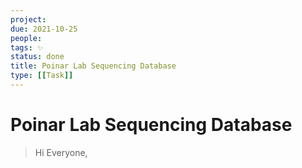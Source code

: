 ```yaml
---
project:
due: 2021-10-25
people:
tags: ✨
status: done
title: Poinar Lab Sequencing Database
type: [[Task]]
---
```


# Poinar Lab Sequencing Database

> Hi Everyone,
